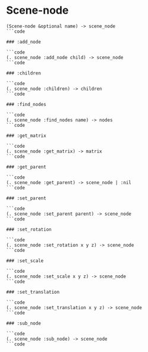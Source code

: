 # Scene-node

```code
(Scene-node &optional name) -> scene_node
```code

### :add_node

```code
(. scene_node :add_node child) -> scene_node
```code

### :children

```code
(. scene_node :children) -> children
```code

### :find_nodes

```code
(. scene_node :find_nodes name) -> nodes
```code

### :get_matrix

```code
(. scene_node :get_matrix) -> matrix
```code

### :get_parent

```code
(. scene_node :get_parent) -> scene_node | :nil
```code

### :set_parent

```code
(. scene_node :set_parent parent) -> scene_node
```code

### :set_rotation

```code
(. scene_node :set_rotation x y z) -> scene_node
```code

### :set_scale

```code
(. scene_node :set_scale x y z) -> scene_node
```code

### :set_translation

```code
(. scene_node :set_translation x y z) -> scene_node
```code

### :sub_node

```code
(. scene_node :sub_node) -> scene_node
```code

